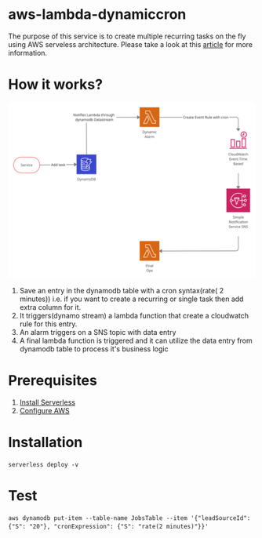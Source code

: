 # aws-lambda-dynamiccron
The purpose of this service is to create multiple recurring tasks on the fly using AWS serveless architecture. Please take a look at this [article](https://medium.com/@kapil-jain-ip/build-dynamic-scheduled-task-cron-service-aws-serverless-ecac93f0d927) for more information.
# How it works?
![How it works](https://github.com/kapilip/aws-lambda-dynamiccron/blob/main/AWS-Dynamic-Cron.jpg)
1. Save an entry in the dynamodb table with a cron syntax(rate( 2 minutes)) i.e. if you want to create a recurring or single task then add extra column for it.
2. It triggers(dynamo stream) a lambda function that create a cloudwatch rule for this entry.
3. An alarm triggers on a SNS topic with data entry
4. A final lambda function is triggered and it can utilize the data entry from dynamodb table to process it's business logic

# Prerequisites
1. [Install Serverless](https://www.serverless.com/framework/docs/getting-started/)
2. [Configure AWS](https://www.serverless.com/framework/docs/providers/aws/cli-reference/config-credentials/)

# Installation
```serverless deploy -v```

# Test
```aws dynamodb put-item --table-name JobsTable --item '{"leadSourceId": {"S": "20"}, "cronExpression": {"S": "rate(2 minutes)"}}'```
